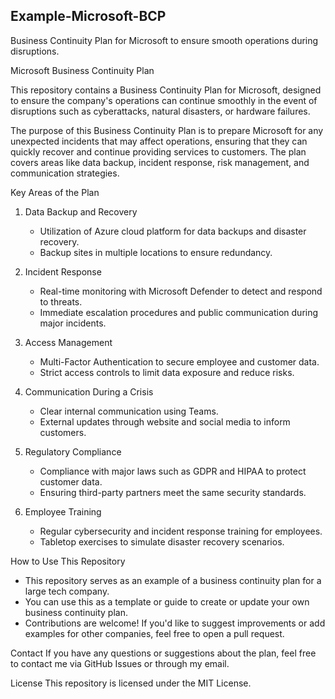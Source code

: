 ## Example-Microsoft-BCP

Business Continuity Plan for Microsoft to ensure smooth operations during disruptions.

Microsoft Business Continuity Plan

This repository contains a Business Continuity Plan for Microsoft, designed to ensure the company's operations can continue smoothly in the event of disruptions such as cyberattacks, natural disasters, or hardware failures.


The purpose of this Business Continuity Plan is to prepare Microsoft for any unexpected incidents that may affect operations, ensuring that they can quickly recover and continue providing services to customers. The plan covers areas like data backup, incident response, risk management, and communication strategies.

Key Areas of the Plan

1. Data Backup and Recovery
   - Utilization of Azure cloud platform for data backups and disaster recovery.
   - Backup sites in multiple locations to ensure redundancy.

3. Incident Response  
   - Real-time monitoring with Microsoft Defender to detect and respond to threats.
   - Immediate escalation procedures and public communication during major incidents.

4. Access Management  
   - Multi-Factor Authentication to secure employee and customer data.
   - Strict access controls to limit data exposure and reduce risks.

5. Communication During a Crisis 
   - Clear internal communication using Teams.
   - External updates through website and social media to inform customers.

6. Regulatory Compliance 
   - Compliance with major laws such as GDPR and HIPAA to protect customer data.
   - Ensuring third-party partners meet the same security standards.

7. Employee Training
   - Regular cybersecurity and incident response training for employees.
   - Tabletop exercises to simulate disaster recovery scenarios.

How to Use This Repository
- This repository serves as an example of a business continuity plan for a large tech company.
- You can use this as a template or guide to create or update your own business continuity plan.
- Contributions are welcome! If you'd like to suggest improvements or add examples for other companies, feel free to open a pull request.

Contact
If you have any questions or suggestions about the plan, feel free to contact me via GitHub Issues or through my email.

License
This repository is licensed under the MIT License.
